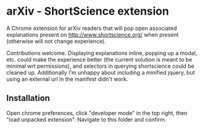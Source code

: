 # arXiv - ShortScience extension

A Chrome extension for arXiv readers that will pop open associated explanations present on http://www.shortscience.org/ when present (otherwise will not change experience).

Contributions welcome. Displaying explanations inline, popping up a modal, etc. could make the experience better (the current solution is meant to be minimal wrt permissions), and selectors in querying shortscience could be cleaned up. Additionally I'm unhappy about including a minified jquery, but using an external url in the manifest didn't work.

## Installation

Open chrome preferences, click "developer mode" in the top right, then "load unpacked extension". Navigate to this folder and confirm.
